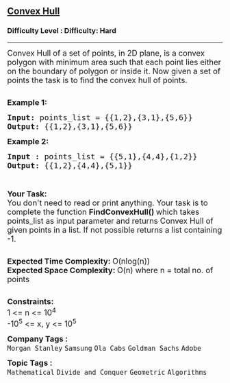 <h2><a href="https://www.geeksforgeeks.org/problems/convex-hull2138/1?page=14&company=Adobe,Morgan%20Stanley,Oracle,MAQ%20Software,VMWare,Intuit,Cisco&sortBy=submissions">Convex Hull</a></h2><h3>Difficulty Level : Difficulty: Hard</h3><hr><div class="problems_problem_content__Xm_eO"><p><span style="font-size:18px">Convex Hull of a set of points, in 2D plane, is a convex polygon with minimum area such that each point lies either on the boundary of polygon or inside it.&nbsp;Now given a set of points the task is to find the convex hull of points.</span><br>
&nbsp;</p>

<p><span style="font-size:18px"><strong>Example 1:</strong></span></p>

<pre><span style="font-size:18px"><strong>Input: </strong>points_list = {{1,2},{3,1},{5,6}}
<strong>Output: </strong>{{1,2},{3,1},{5,6}}</span>
</pre>

<p><span style="font-size:18px"><strong>Example 2:</strong></span></p>

<pre><span style="font-size:18px"><strong>Input : </strong>points_list = {{5,1},{4,4},{1,2}}
<strong>Output: </strong>{{1,2},{4,4},{5,1}}</span>
</pre>

<p>&nbsp;</p>

<p><span style="font-size:18px"><strong>Your Task:</strong><br>
You don't need to read or print anything. Your task is to complete the function&nbsp;<strong>FindConvexHull()&nbsp;</strong>which takes points_list as input parameter and returns Convex Hull of given points in a list. If not possible returns a list containing -1.</span><br>
&nbsp;</p>

<p><span style="font-size:18px"><strong>Expected Time Complexity:&nbsp;</strong>O(nlog(n))<br>
<strong>Expected Space Complexity:&nbsp;</strong>O(n) where n = total no. of points</span><br>
&nbsp;</p>

<p><span style="font-size:18px"><strong>Constraints:</strong><br>
1 &lt;= n &lt;= 10<sup>4</sup><br>
-10<sup>5</sup>&nbsp;&lt;= x, y &lt;= 10<sup>5</sup></span></p>
</div><p><span style=font-size:18px><strong>Company Tags : </strong><br><code>Morgan Stanley</code>&nbsp;<code>Samsung</code>&nbsp;<code>Ola Cabs</code>&nbsp;<code>Goldman Sachs</code>&nbsp;<code>Adobe</code>&nbsp;<br><p><span style=font-size:18px><strong>Topic Tags : </strong><br><code>Mathematical</code>&nbsp;<code>Divide and Conquer</code>&nbsp;<code>Geometric</code>&nbsp;<code>Algorithms</code>&nbsp;